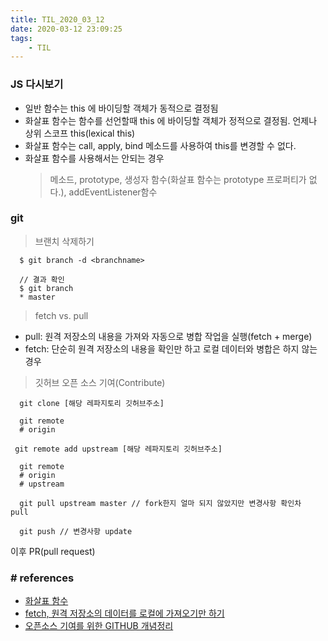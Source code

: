 ```yaml
---
title: TIL_2020_03_12
date: 2020-03-12 23:09:25
tags:
    - TIL
---
```



### JS 다시보기
- 일반 함수는 this 에 바이딩할 객체가 동적으로 결정됨
- 화살표 함수는 함수를 선언할때 this 에 바이딩할 객체가 정적으로 결정됨. 언제나 상위 스코프 this(lexical this)
- 화살표 함수는 call, apply, bind 메소드를 사용하여 this를 변경할 수 없다.
- 화살표 함수를 사용해서는 안되는 경우
   > 메소드, prototype, 생성자 함수(화살표 함수는 prototype 프로퍼티가 없다.), addEventListener함수

### git
> 브랜치 삭제하기
```text
  $ git branch -d <branchname>
  
  // 결과 확인
  $ git branch
  * master
```

> fetch vs. pull

- pull: 원격 저장소의 내용을 가져와 자동으로 병합 작업을 실행(fetch + merge)
- fetch: 단순히 원격 저장소의 내용을 확인만 하고 로컬 데이터와 병합은 하지 않는 경우


> 깃허브 오픈 소스 기여(Contribute)
```
  git clone [해당 레파지토리 깃허브주소]

  git remote
  # origin

 git remote add upstream [해당 레파지토리 깃허브주소]

  git remote
  # origin
  # upstream

  git pull upstream master // fork한지 얼마 되지 않았지만 변경사항 확인차  pull

  git push // 변경사항 update
```
이후 PR(pull request)



### # references
- [화살표 함수](https://poiemaweb.com/es6-arrow-function)
- [fetch, 원격 저장소의 데이터를 로컬에 가져오기만 하기](https://backlog.com/git-tutorial/kr/stepup/stepup3_2.html)
- [오픈소스 기여를 위한 GITHUB 개념정리](http://guruble.com/%EC%98%A4%ED%94%88%EC%86%8C%EC%8A%A4-%ED%94%84%EB%A1%9C%EC%A0%9D%ED%8A%B8%EC%9D%98-%EC%BB%A8%ED%8A%B8%EB%A6%AC%EB%B7%B0%ED%84%B0%EB%8A%94-%EC%96%B4%EB%96%BB%EA%B2%8C-%EB%90%98%EB%8A%94-%EA%B2%83/)
